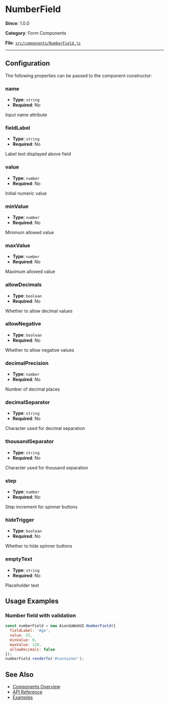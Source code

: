 # NumberField



**Since**: 1.0.0

**Category**: Form Components

**File**: [`src/components/NumberField.js`](src/components/NumberField.js)

---

## Configuration

The following properties can be passed to the component constructor:

### name

- **Type**: `string`
- **Required**: No

Input name attribute

### fieldLabel

- **Type**: `string`
- **Required**: No

Label text displayed above field

### value

- **Type**: `number`
- **Required**: No

Initial numeric value

### minValue

- **Type**: `number`
- **Required**: No

Minimum allowed value

### maxValue

- **Type**: `number`
- **Required**: No

Maximum allowed value

### allowDecimals

- **Type**: `boolean`
- **Required**: No

Whether to allow decimal values

### allowNegative

- **Type**: `boolean`
- **Required**: No

Whether to allow negative values

### decimalPrecision

- **Type**: `number`
- **Required**: No

Number of decimal places

### decimalSeparator

- **Type**: `string`
- **Required**: No

Character used for decimal separation

### thousandSeparator

- **Type**: `string`
- **Required**: No

Character used for thousand separation

### step

- **Type**: `number`
- **Required**: No

Step increment for spinner buttons

### hideTrigger

- **Type**: `boolean`
- **Required**: No

Whether to hide spinner buttons

### emptyText

- **Type**: `string`
- **Required**: No

Placeholder text




## Usage Examples

### Number field with validation


```javascript
const numberField = new AiondaWebUI.NumberField({
  fieldLabel: 'Age',
  value: 25,
  minValue: 0,
  maxValue: 120,
  allowDecimals: false
});
numberField.renderTo('#container');
```


## See Also

- [Components Overview](../)
- [API Reference](../api/)
- [Examples](../examples/)
